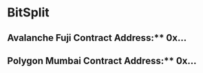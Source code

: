 # BitSplit

## Avalanche Fuji Contract Address:** 0x...
## Polygon Mumbai Contract Address:** 0x...
